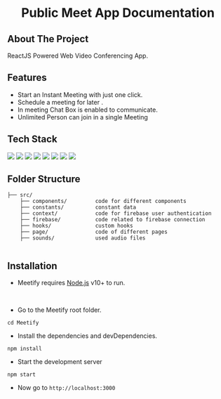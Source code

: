 <div align="center">

</div>
<p align="center">
  <h1 align="center">Public Meet App Documentation</h1>
</p>

## About The Project

ReactJS Powered Web Video Conferencing App. 

## Features

- Start an Instant Meeting with just one click.
- Schedule a meeting for later .
- In meeting Chat Box is enabled to communicate.
- Unlimited Person can join in a single Meeting


## Tech Stack

![](https://img.shields.io/badge/React-20232A?style=for-the-badge&logo=react&logoColor=61DAFB)
![](https://img.shields.io/badge/Socket.io-010101?&style=for-the-badge&logo=Socket.io&logoColor=white)
![](https://img.shields.io/badge/Tailwind_CSS-38B2AC?style=for-the-badge&logo=tailwind-css&logoColor=white)
![](https://img.shields.io/badge/Bootstrap-563D7C?style=for-the-badge&logo=bootstrap&logoColor=white)
![](https://img.shields.io/badge/Node.js-339933?style=for-the-badge&logo=nodedotjs&logoColor=white)
![](https://img.shields.io/badge/Express.js-000000?style=for-the-badge&logo=express&logoColor=white)
![](https://img.shields.io/badge/Gulp-CF4647?style=for-the-badge&logo=gulp&logoColor=white)
![](https://img.shields.io/badge/jQuery-0769AD?style=for-the-badge&logo=jquery&logoColor=white)


## Folder Structure

```
├── src/
    ├── components/         code for different components
    ├── constants/          constant data
    ├── context/            code for firebase user authentication
    ├── firebase/           code related to firebase connection 
    ├── hooks/              custom hooks
    ├── page/               code of different pages
    ├── sounds/             used audio files
 
```

## Installation

- Meetify requires [Node.js](https://nodejs.org/) v10+ to run. 
<br>

- Go to the Meetify root folder.
```
cd Meetify
```
- Install the dependencies and devDependencies.
```
npm install
```

- Start the development server
```
npm start
```

- Now go to `http://localhost:3000`
<br>



